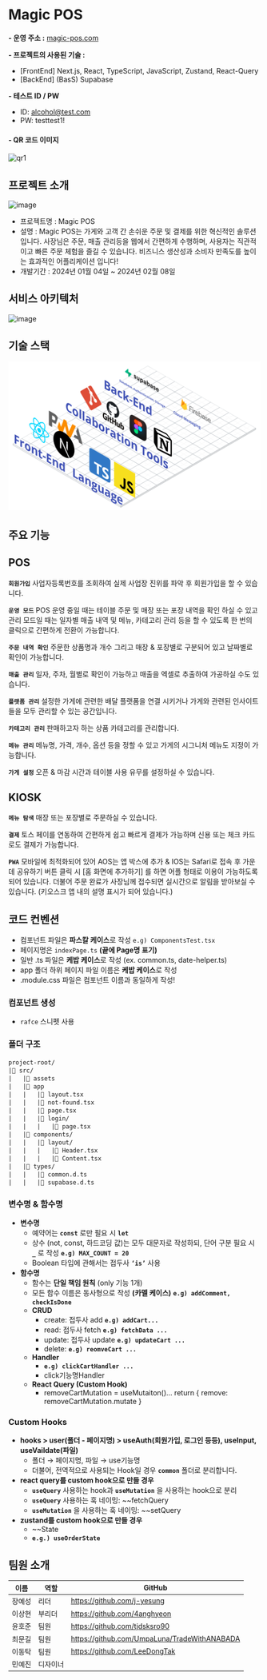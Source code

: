 # Magic POS
**- 운영 주소 :** [magic-pos.com](http://magic-pos.com)

**- 프로젝트의 사용된 기술 :**<br>
  - [FrontEnd] Next.js, React, TypeScript, JavaScript, Zustand, React-Query
  - [BackEnd] (BasS) Supabase

**- 테스트 ID / PW <br>**
  - ID: alcohol@test.com
  - PW: testtest1!

#### - QR 코드 이미지
![qr1](https://github.com/j-yesung/magic-pos/assets/113418610/f674dd43-32d7-4c33-851b-4b41b7af4510)

## 프로젝트 소개
![image](https://github.com/j-yesung/magic-pos/assets/113418610/6fb24bee-3c16-41bd-9903-173b7ef01d9d)


- 프로젝트명 : Magic POS
- 설명 : Magic POS는 가게와 고객 간 손쉬운 주문 및 결제를 위한 혁신적인 솔루션입니다. 사장님은 주문, 매출 관리등을 웹에서 간편하게 수행하며, 사용자는 직관적이고 빠른 주문 체험을 즐길 수 있습니다. 비즈니스 생산성과 소비자 만족도를 높이는 효과적인 어플리케이션 입니다!
- 개발기간 : 2024년 01월 04일 ~ 2024년 02월 08일

## 서비스 아키텍처
![image](https://github.com/j-yesung/magic-pos/assets/113418610/be33445a-0d8e-4e57-a66a-639a49cd8848)

## 기술 스택
<img src="./public/readme/architecture.png">

## 주요 기능
## POS

**`회원가입`** 사업자등록번호를 조회하여 실제 사업장 진위를 파악 후 회원가입을 할 수 있습니다.

**`운영 모드`** POS 운영 중일 때는 테이블 주문 및 매장 또는 포장 내역을 확인 하실 수 있고 관리 모드일 때는 일자별 매출 내역 및 메뉴, 카테고리 관리 등을 할 수 있도록 한 번의 클릭으로 간편하게 전환이 가능합니다.

**`주문 내역 확인`** 주문한 상품명과 개수 그리고 매장 & 포장별로 구분되어 있고 날짜별로 확인이 가능합니다.

**`매출 관리`**  일자, 주차, 월별로 확인이 가능하고 매출을 엑셀로 추출하여 가공하실 수도 있습니다.

**`플랫폼 관리`** 설정한 가게에 관련한 배달 플랫폼을 연결 시키거나 가게와 관련된 인사이트들을 모두 관리할 수 있는 공간입니다.

**`카테고리 관리`** 판매하고자 하는 상품 카테고리를 관리합니다.

**`메뉴 관리`** 메뉴명, 가격, 개수, 옵션 등을 정할 수 있고 가게의 시그니처 메뉴도 지정이 가능합니다.

**`가게 설정`** 오픈 & 마감 시간과 테이블 사용 유무를 설정하실 수 있습니다.

## KIOSK

**`메뉴 탐색`** 매장 또는 포장별로 주문하실 수 있습니다.

**`결제`** 토스 페이를 연동하여 간편하게 쉽고 빠르게 결제가 가능하며 신용 또는 체크 카드로도 결제가 가능합니다.

**`PWA`** 모바일에 최적화되어 있어 AOS는 앱 박스에 추가 & IOS는 Safari로 접속 후 가운데 공유하기 버튼 클릭 시 [홈 화면에 추가하기] 를 하면 어플 형태로 이용이 가능하도록 되어 있습니다. 더불어 주문 완료가 사장님께 접수되면 실시간으로 알림을 받아보실 수 있습니다. (키오스크 앱 내의 설명 표시가 되어 있습니다.)

## 코드 컨벤션
- 컴포넌트 파일은 **파스칼 케이스**로 작성
`e.g) ComponentsTest.tsx`
- 페이지명은 `indexPage.ts` **(끝에 Page명 표기)**
- 일반 .ts 파일은 **케밥 케이스**로 작성 (ex. common.ts, date-helper.ts)
- app 폴더 하위 페이지 파일 이름은 **케밥 케이스**로 작성
- .module.css 파일은 컴포넌트 이름과 동일하게 작성!

### 컴포넌트 생성
- `rafce` 스니펫 사용

### 폴더 구조
```
project-root/
|📂 src/
|   |📂 assets
|   |📂 app
|   |   |📄 layout.tsx
|   |   |📄 not-found.tsx
|   |   |📄 page.tsx
|   |   |📂 login/
|   |   |   |📄 page.tsx
|   |📂 components/
|   |   |📂 layout/
|   |   |   |📄 Header.tsx
|   |   |   |📄 Content.tsx
|   |📂 types/
|   |   |📄 common.d.ts
|   |   |📄 supabase.d.ts
```

### 변수명 & 함수명
- **변수명**
    - 예약어는 **`const`** 로만 필요 시 **`let`**
    - 상수 (not, const, 하드코딩 값)는 모두 대문자로 작성하되, 단어 구분 필요 시 **`_`** 로 작성
    **`e.g) MAX_COUNT = 20`**
    - Boolean 타입에 관해서는 접두사 **`‘is’`** 사용
- **함수명**
    - 함수는 **단일 책임 원칙** (only 기능 1개)
    - 모든 함수 이름은 동사형으로 작성 **(카멜 케이스)**
    **`e.g) addComment, checkIsDone`**
    - **CRUD**
        - create: 접두사 add **`e.g) addCart...`**
        - read: 접두사 fetch **`e.g) fetchData ...`**
        - update: 접두사 update **`e.g) updateCart ...`**
        - delete: **`e.g) reomveCart ...`**
    - **Handler**
        - **`e.g) clickCartHandler ...`**
        - click기능명Handler
    - **React Query (Custom Hook)**
        - removeCartMutation = useMutaiton()…
        return { remove: removeCartMutation.mutate }

### Custom Hooks
- **hooks > user(폴더 - 페이지명) > useAuth(회원가입, 로그인 등등), useInput, useVaildate(파일)**
    - 폴더 → 페이지명, 파일 → use기능명
    - 더불어, 전역적으로 사용되는 Hook일 경우 **`common`** 폴더로 분리합니다.
- **react query를 custom hook으로 만들 경우**
    - **`useQuery`** 사용하는 hook과 **`useMutation`** 을 사용하는 hook으로 분리
    - **`useQuery`** 사용하는 훅 네이밍: ~~fetchQuery
    - **`useMutation`** 을 사용하는 훅 네이밍: ~~setQuery
- **zustand를 custom hook으로 만들 경우**
    - ~~State
    - **`e.g.) useOrderState`**

## 팀원 소개

| 이름  | 역할   | GitHub                                 |
|:---:|------|----------------------------------------|
| 장예성 | 리더   | https://github.com/j-yesung           |
| 이상현 | 부리더  | https://github.com/4anghyeon  |
| 윤호준 | 팀원   | https://github.com/tjdsksro90|
| 최문길 | 팀원   | https://github.com/UmpaLuna/TradeWithANABADA      |
| 이동탁 | 팀원   | https://github.com/LeeDongTak     |
| 민예진 | 디자이너 |       |
